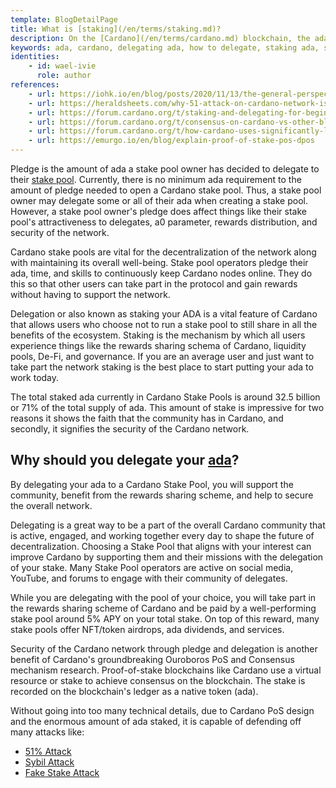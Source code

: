 ```yaml
---
template: BlogDetailPage
title: What is [staking](/en/terms/staking.md)?
description: On the [Cardano](/en/terms/cardano.md) blockchain, the ada held by wallets represents the stake in the network; the ability to use your stake to either [pledge](/en/terms/pledge.md) or delegate is one of the core elements of Cardano.
keywords: ada, cardano, delegating ada, how to delegate, staking ada, staking
identities: 
    - id: wael-ivie
      role: author
references:
    - url: https://iohk.io/en/blog/posts/2020/11/13/the-general-perspective-on-staking-in-cardano/
    - url: https://heraldsheets.com/why-51-attack-on-cardano-network-is-relatively-impossible/
    - url: https://forum.cardano.org/t/staking-and-delegating-for-beginners-a-step-by-step-guide/36681
    - url: https://forum.cardano.org/t/consensus-on-cardano-vs-other-blockchains/38738
    - url: https://forum.cardano.org/t/how-cardano-uses-significantly-less-energy-while-maintaining-the-same-level-of-security-as-bitcoin/62629
    - url: https://emurgo.io/en/blog/explain-proof-of-stake-pos-dpos
---
```


Pledge is the amount of ada a stake pool owner has decided to delegate to their [stake pool](/en/terms/stake-pool.md). Currently, there is no minimum ada requirement to the amount of pledge needed to open a Cardano stake pool. Thus, a stake pool owner may delegate some or all of their ada when creating a stake pool. However, a stake pool owner's pledge does affect things like their stake pool's attractiveness to delegates, a0 parameter, rewards distribution, and security of the network.

Cardano stake pools are vital for the decentralization of the network along with maintaining its overall well-being. Stake pool operators pledge their ada, time, and skills to continuously keep Cardano nodes online. They do this so that other users can take part in the protocol and gain rewards without having to support the network. 

Delegation or also known as staking your ADA is a vital feature of Cardano that allows users who choose not to run a stake pool to still share in all the benefits of the ecosystem. Staking is the mechanism by which all users experience things like the rewards sharing schema of Cardano, liquidity pools, De-Fi, and governance. If you are an average user and just want to take part the network staking is the best place to start putting your ada to work today. 

The total staked ada currently in Cardano Stake Pools is around 32.5 billion or 71% of the total supply of ada. This amount of stake is impressive for two reasons it shows the faith that the community has in Cardano, and secondly, it signifies the security of the Cardano network. 

## Why should you delegate your [ada](/en/terms/ada.md)? 

By delegating your ada to a Cardano Stake Pool, you will support the community, benefit from the rewards sharing scheme, and help to secure the overall network. 

Delegating is a great way to be a part of the overall Cardano community that is active, engaged, and working together every day to shape the future of decentralization. Choosing a Stake Pool that aligns with your interest can improve Cardano by supporting them and their missions with the delegation of your stake. Many Stake Pool operators are active on social media, YouTube, and forums to engage with their community of delegates.

While you are delegating with the pool of your choice, you will take part in the rewards sharing scheme <Link url="https://arxiv.org/abs/1807.11218"/> of Cardano and be paid by a well-performing stake pool around 5% APY on your total stake. On top of this reward, many stake pools offer NFT/token airdrops, ada dividends, and services. 

Security of the Cardano network through pledge and delegation is another benefit of Cardano's groundbreaking Ouroboros PoS and Consensus mechanism research. Proof-of-stake blockchains like Cardano use a virtual resource or stake to achieve consensus on the blockchain. The stake is recorded on the blockchain's ledger as a native token (ada).

Without going into too many technical details, due to Cardano PoS design and the enormous amount of ada staked, it is capable of defending off many attacks like:
- [51% Attack](/en/terms/fifty-one-percent-attack.md)
- [Sybil Attack](/en/terms/sybil-attack.md)
- [Fake Stake Attack](/en/terms/fake-stake.md)
